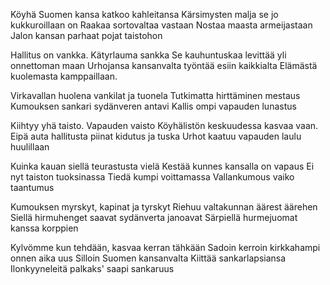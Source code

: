 Köyhä Suomen kansa katkoo kahleitansa
Kärsimysten malja se jo kukkuroillaan on
Raakaa sortovaltaa vastaan
Nostaa maasta armeijastaan
Jalon kansan parhaat pojat taistohon

Hallitus on vankka. Kätyrlauma sankka
Se kauhuntuskaa levittää yli onnettoman maan
Urhojansa kansanvalta työntää esiin kaikkialta
Elämästä kuolemasta kamppaillaan.

Virkavallan huolena vankilat ja tuonela
Tutkimatta hirttäminen mestaus
Kumouksen sankari sydänveren antavi
Kallis ompi vapauden lunastus

Kiihtyy yhä taisto. Vapauden vaisto
Köyhälistön keskuudessa kasvaa vaan.
Eipä auta hallitusta piinat kidutus ja tuska
Urhot kaatuu vapauden laulu huulillaan

Kuinka kauan siellä teurastusta vielä
Kestää kunnes kansalla on vapaus
Ei nyt taiston tuoksinassa
Tiedä kumpi voittamassa
Vallankumous vaiko taantumus

Kumouksen myrskyt, kapinat ja tyrskyt
Riehuu valtakunnan äärest äärehen
Siellä hirmuhenget saavat sydänverta janoavat
Särpiellä hurmejuomat kanssa korppien

Kylvömme kun tehdään, kasvaa kerran tähkään
Sadoin kerroin kirkkahampi onnen aika uus
Silloin Suomen kansanvalta
Kiittää sankarlapsiansa
Ilonkyyneleitä palkaks' saapi sankaruus
